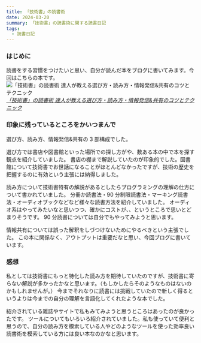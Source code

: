 ```yaml
---
title: 「技術書」の読書術
date: 2024-03-20
summary: 「技術書」の読書術に関する読書日記
tags:
  - 読書日記
---
```


### はじめに

読書をする習慣をつけたいと思い、自分が読んだ本をブログに書いてみます。今回はこちらの本です。
![「技術書」の読書術 達人が教える選び方・読み方・情報発信&共有のコツとテクニック](https://m.media-amazon.com/images/I/817JbDq4ySL._SY522_.jpg)
_[「技術書」の読書術 達人が教える選び方・読み方・情報発信&共有のコツとテクニック](https://www.amazon.co.jp/%E3%80%8C%E6%8A%80%E8%A1%93%E6%9B%B8%E3%80%8D%E3%81%AE%E8%AA%AD%E6%9B%B8%E8%A1%93-%E9%81%94%E4%BA%BA%E3%81%8C%E6%95%99%E3%81%88%E3%82%8B%E9%81%B8%E3%81%B3%E6%96%B9%E3%83%BB%E8%AA%AD%E3%81%BF%E6%96%B9%E3%83%BB%E6%83%85%E5%A0%B1%E7%99%BA%E4%BF%A1-%E5%85%B1%E6%9C%89%E3%81%AE%E3%82%B3%E3%83%84%E3%81%A8%E3%83%86%E3%82%AF%E3%83%8B%E3%83%83%E3%82%AF-IPUSIRON-ebook/dp/B0BF469YLK/ref=sr_1_1?adgrpid=140328664499&dib=eyJ2IjoiMSJ9.tuqmOo5n-cObCeH5XnXJzTn3hjUwVImtFEjE5zsq9uzSGpkfy-OdIjMPiXeZzyveOcnmUW4pYiTbb2HglfohzIcMdwLy87kLN_XLvQAkU7lFTu4nukB-AscOlJhVv90STdU2kYOx0uqy6ePUrbiyWqSVrlqd9ilbiH6BqZjJPFZGwFwWp8n4gxsarX4qEkHDiihiEOSHsZQs9fVh2eCkB_HJ85bxaEnK7eAyObIB66RFxjQBAWxWESfMvlSe8FLs3Ftw8EiYRctB0-E_-_d3Ge5WjQGhXk3p62bs8iti06k.lgLI4SWXqn278NEbrnPyED07VkSRRyhZcKDzSsnE7lA&dib_tag=se&gclid=CjwKCAjwkuqvBhAQEiwA65XxQFakC1lHJD61qUlwj-fyWoT8zUx20lwRXSztg09kQfi107tFm7NTmhoC1vcQAvD_BwE&hvadid=679080740120&hvdev=c&hvlocphy=1009307&hvnetw=g&hvqmt=e&hvrand=15292886164642696843&hvtargid=kwd-1743671597405&hydadcr=21803_13519552&jp-ad-ap=0&keywords=%E6%8A%80%E8%A1%93%E6%9B%B8%E3%81%AE%E8%AA%AD%E6%9B%B8%E8%A1%93&qid=1710928961&sr=8-1)_

### 印象に残っているところをかいつまんで

選び方、読み方、情報発信&共有の 3 部構成でした。

選び方では書店や図書館といった場所での探し方がや、数ある本の中で本を探す観点を紹介していました。
書店の棚まで解説していたのが印象的でした。図書館について技術書でお世話になることがほとんどなかったですが、技術の歴史を把握するのに有効という主張には納得しました。

読み方について技術書特有の解説があるとしたらプログラミングの理解の仕方について書かれていました。
分冊か読書法・90 分制限読書法・マーキング読書法・オーディオブックなどなど様々な読書方法を紹介していました。
オーディオ系はやってみたいなと思いつつ、確かにコストが、、というところで思いとどまりそうです。
90 分読書については自分でもやってみようと思います。

情報共有については誤った解釈をしづつけないためにやるべきという主張でした。
この本に関係なく、アウトプットは重要だなと思い、今回ブログに書いています。

### 感想

私としては技術書にもっと特化した読み方を期待していたのですが、技術書に寄らない解説が多かったかなと思います。（もしかしたらそのようなものはないのかもしれませんが。）
今までそれなりに読書には挑戦していたので新しく得るというよりは今までの自分の理解を言語化してくれたような本でした。

紹介されている雑誌やサイトで私もみてみようと思うところはあったのが良かったです。
ツールについてもいろいろ紹介されていました。私も使っていて便利と思うので、自分の読み方を模索している人やどのようなツールを使った効率良い読書術を模索している方には良い本なのかなと思います。
